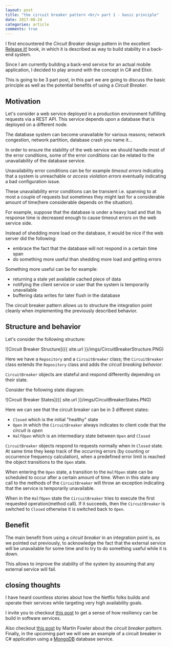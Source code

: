 ```yaml
---
layout: post
title: "the circuit breaker pattern <br/> part 1 - basic principle"
date: 2017-08-24
categories: article
comments: true
---
```


I first encountered the *Circuit Breaker* design pattern in the excellent [Release it!](https://pragprog.com/book/mnee/release-it) book, in which it is described as way to build stability in a back-end system.

Since I am currently building a back-end service for an actual mobile application, I decided to play around with the concept in C# and Elixir.

This is going to be 3 part post, in this part we are going to discuss the basic principle as well as the potential benefits of using a *Circuit Breaker*.

## Motivation

Let's consider a web service deployed in a production environment fulfilling requests via a REST API. This service depends upon a database that is deployed on a different node.

The database system can become unavailable for various reasons; network congestion, network partition, database crash you name it...

In order to ensure the stability of the web service we should handle most of the error conditions, some of the error conditions can be related to the unavailability of the database service.

Unavailability error conditions can be for example *timeout errors* indicating that a system is unreachable or *access violation errors* eventually indicating a bad configuration issue.  

These unavailability error conditions can be transient i.e. spanning to at most a couple of requests but sometimes they might last for a considerable amount of time(here considerable depends on the situation).

For example, suppose that the database is under a heavy load and that its response time is decreased enough to cause timeout errors on the web service side.

Instead of shedding more load on the database, it would be nice if the web server did the following:
 - embrace the fact that the database will not respond in a certain time span
 - do something more useful than shedding more load and getting errors

Something more useful can be for example:
- returning a stale yet available cached piece of data
- notifying the client service or user that the system is temporarily unavailable
- buffering data writes for later flush in the database

The circuit breaker pattern allows us to structure the integration point cleanly when implementing the previously described behavior.

## Structure and behavior

Let's consider the following structure:

<div class="img-container">
![Circuit Breaker Structure]({{ site.url }}/imgs/CircuitBreakerStructure.PNG)
</div>

Here we have a `Repository` and a `CircuitBreaker` class;
the `CircuitBreaker` class extends the `Repository` class and adds the *circuit breaking behavior*.  

`CircuitBreaker` objects are stateful and respond differently depending on their state.

Consider the following state diagram:

<div class="img-container">
![Circuit Breaker States]({{ site.url }}/imgs/CircuitBreakerStates.PNG)
</div>

Here we can see that the circuit breaker can be in 3 different states:
- `Closed` which is the initial "healthy" state
- `Open` in which the `CircuitBreaker` always indicates to client code that the *circuit is open*
- `HalfOpen` which is an intermediary state between `Open` and `Closed`

`CircuitBreaker` objects respond to requests normally when in `Closed` state. At same time they keep track of the occurring errors (by counting or occurrence frequency calculation), when a predefined error limit is reached the object transitions to the `Open` state.

When entering the `Open` state, a transition to the `HalfOpen` state can be scheduled to occur after a certain amount of time. When in this state any call to the methods of the `CircuitBreaker` will throw an exception indicating that the service is temporarily unavailable.

When in the `HalfOpen` state the `CircuitBreaker` tries to execute the first requested operation(method call). If it succeeds, then the `CircuitBreaker` is switched to `Closed` otherwise it is switched back to `Open`.

## Benefit

The main benefit from using a *circuit breaker* in an integration point is, as we pointed out previously, to acknowledge the fact that the external service will be unavailable for some time and to try to do something useful while it is down.

This allows to improve the stability of the system by assuming that any external service will fail.

## closing thoughts

I have heard countless stories about how the Netflix folks builds and operate their services while targeting very high availability goals.

I invite you to checkout [this post](https://medium.com/netflix-techblog/fault-tolerance-in-a-high-volume-distributed-system-91ab4faae74a) to get a sense of how resiliency can be build in software services.

Also checkout [this post](https://martinfowler.com/bliki/CircuitBreaker.html) by Martin Fowler about the *circuit breaker pattern*.
Finally, in the upcoming part we will see an example of a circuit breaker in C# application using a [MongoDB](https://docs.mongodb.com/) database service. 

